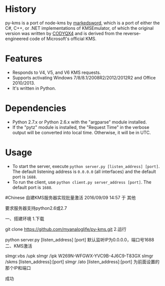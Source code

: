 # History
py-kms is a port of node-kms by [markedsword](http://forums.mydigitallife.info/members/183074-markedsword), which is a port of either the C#, C++, or .NET implementations of KMSEmulator, of which the original version was written by [CODYQX4](http://forums.mydigitallife.info/members/89933-CODYQX4) and is derived from the reverse-engineered code of Microsoft's official KMS.

# Features
- Responds to V4, V5, and V6 KMS requests.
- Supports activating Windows 7/8/8.1/2008R2/2012/2012R2 and Office 2010/2013.
- It's written in Python.

# Dependencies
- Python 2.7.x or Python 2.6.x with the "argparse" module installed.
- If the "pytz" module is installed, the "Request Time" in the verbose output will be converted into local time. Otherwise, it will be in UTC.

# Usage
- To start the server, execute `python server.py [listen_address] [port]`. The default listening address is `0.0.0.0` (all interfaces) and the default port is `1688`.
- To run the client, use `python client.py server_address [port]`. The default port is `1688`.

#Chinese
自建KMS服务器实现批量激活
 2016/09/09 14:57 于 其他  

要求服务器支持python2.6或2.7

一、搭建环境
1.下载

git clone https://github.com/myanaloglife/py-kms.git
2.运行

python server.py [listen_address] [port]
默认监听IP为0.0.0.0，端口号1688
二、KMS激活

slmgr.vbs /upk
slmgr /ipk W269N-WFGWX-YVC9B-4J6C9-T83GX
slmgr /skms [listen_address]:[port]
slmgr /ato
[listen_address]:[port] 为前面设置的那个IP和端口

成功
